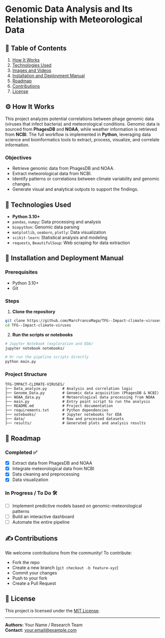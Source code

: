 # Genomic Data Analysis and Its Relationship with Meteorological Data

## 📃 Table of Contents

1. [How It Works](#How-it-works)
2. [Technologies Used](#technologies-used)
3. [Images and Videos](#images-and-videos)
4. [Installation and Deployment Manual](#installation-and-deployment-manual)
5. [Roadmap](#roadmap)
6. [Contributions](#contributions)
7. [License](#license)

## ⚙️ How It Works

This project analyzes potential correlations between phage genomic data (viruses that infect bacteria) and meteorological conditions. Genomic data is sourced from **PhagesDB** and **NOAA**, while weather information is retrieved from **NCBI**. The full workflow is implemented in **Python**, leveraging data science and bioinformatics tools to extract, process, visualize, and correlate information.

### Objectives

- Retrieve genomic data from PhagesDB and NOAA.
- Extract meteorological data from NCBI.
- Identify patterns or correlations between climate variability and genomic changes.
- Generate visual and analytical outputs to support the findings.

## 🚀 Technologies Used

- **Python 3.10+**
- `pandas`, `numpy`: Data processing and analysis
- `biopython`: Genomic data parsing
- `matplotlib`, `seaborn`, `plotly`: Data visualization
- `scikit-learn`: Statistical analysis and modeling
- `requests`, `BeautifulSoup`: Web scraping for data extraction

## 📁 Installation and Deployment Manual

### Prerequisites
- Python 3.10+
- Git

### Steps

1. **Clone the repository**

```bash
git clone https://github.com/MarcFrancoMaga/TFG--Impact-climate-viruses
cd TFG--Impact-climate-viruses
```

2. **Run the scripts or notebooks**

```bash
# Jupyter Notebook (exploration and EDA)
jupyter notebook notebooks/

# Or run the pipeline scripts directly
python main.py
```

### Project Structure

```plaintext
TFG-IMPACT-CLIMATE-VIRUSES/
├── Data_analyze.py       # Analysis and correlation logic
├── Genome_Data.py        # Genomic data acquisition (PhagesDB & NCBI)
├── NOAA_data.py          # Meteorological data processing from NOAA
├── main.py               # Entry point script to run the analysis
├── README.md             # Project documentation
├── requirements.txt      # Python dependencies
├── notebooks/            # Jupyter notebooks for EDA
├── data/                 # Raw and processed datasets
├── results/              # Generated plots and analysis results
```

## 🔄 Roadmap

### Completed ✅
- [x] Extract data from PhagesDB and NOAA
- [x] Integrate meteorological data from NCBI
- [x] Data cleaning and preprocessing
- [x] Data visualization

### In Progress / To Do 🛠️
- [ ] Implement predictive models based on genomic-meteorological patterns
- [ ] Build an interactive dashboard
- [ ] Automate the entire pipeline

## ✍️ Contributions

We welcome contributions from the community! To contribute:
- Fork the repo
- Create a new branch (`git checkout -b feature-xyz`)
- Commit your changes
- Push to your fork
- Create a Pull Request

## 📄 License

This project is licensed under the [MIT License](LICENSE).

---

**Authors:** Your Name / Research Team  
**Contact:** [your.email@example.com](mailto:your.email@example.com)

